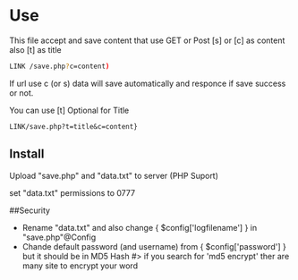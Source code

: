 # Use
This file accept and save content that use GET or Post [s] or [c] as content also [t] as title

```bash
LINK /save.php?c=content)
```

If url use c (or s) data will save automatically and responce if save success or not.

You can use [t] Optional for Title

```example
LINK/save.php?t=title&c=content}
```

## Install

Upload "save.php" and "data.txt" to server (PHP Suport)

set "data.txt" permissions to 0777

##Security

* Rename  "data.txt" and also change { $config['logfilename'] } in  "save.php"@Config
* Chande default password (and username) from { $config['password'] }  but it should be in MD5 Hash #> if you search for 'md5 encrypt' ther are many site to encrypt your word



